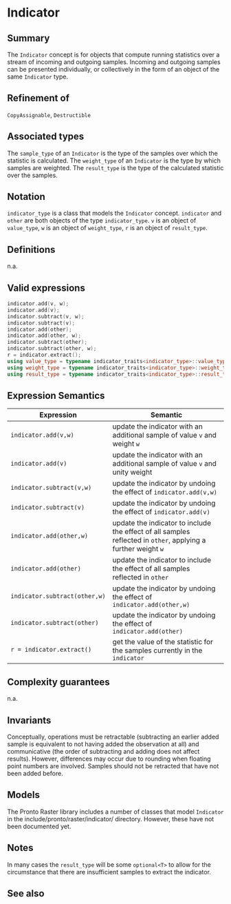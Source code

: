 # Indicator

## Summary
The `Indicator` concept is for objects that compute running statistics over a stream of incoming and outgoing samples. Incoming and outgoing samples can be presented individually, or collectively in the form of an object of the same `Indicator` type.

## Refinement of
`CopyAssignable`, `Destructible` 

## Associated types
The `sample_type` of an `Indicator` is the type of the samples over which the statistic is calculated. 
The `weight_type` of an `Indicator` is the type by which samples are weighted. 
The `result_type` is the type of the calculated statistic over the samples. 

## Notation
`indicator_type` is a class that models the `Indicator` concept. 
`indicator` and `other` are both objects of the type `indicator_type`. 
`v` is an object of `value_type`, 
`w` is an object of `weight_type`, 
`r` is an object of `result_type`.

## Definitions
n.a.

## Valid expressions
```cpp
indicator.add(v, w);
indicator.add(v);
indicator.subtract(v, w);
indicator.subtract(v);
indicator.add(other);
indicator.add(other, w);
indicator.subtract(other);
indicator.subtract(other, w);
r = indicator.extract();
using value_type = typename indicator_traits<indicator_type>::value_type;
using weight_type = typename indicator_traits<indicator_type>::weight_type;
using result_type = typename indicator_traits<indicator_type>::result_type;
```

## Expression Semantics
|Expression|Semantic|
|----------|--------|
|`indicator.add(v,w)`|update the indicator with an additional sample of value `v` and weight `w`|
|`indicator.add(v)`|update the indicator with an additional sample of value `v` and unity weight|
|`indicator.subtract(v,w)`|update the indicator by undoing the effect of `indicator.add(v,w)`|
|`indicator.subtract(v)`|update the indicator by undoing the effect of `indicator.add(v)`|
|`indicator.add(other,w)`|update the indicator to include the effect of all samples reflected in `other`, applying a further weight `w`|
|`indicator.add(other)`|update the indicator to include the effect of all samples reflected in `other`|
|`indicator.subtract(other,w)`|update the indicator by undoing the effect of `indicator.add(other,w)`|
|`indicator.subtract(other)`|update the indicator by undoing the effect of `indicator.add(other)`|
|`r = indicator.extract()`|get the value of the statistic for the samples currently in the `indicator`|

## Complexity guarantees
n.a.

## Invariants
Conceptually, operations must be retractable (subtracting an earlier added sample is equivalent to not having added the observation at all) and communicative (the order of subtracting and adding does not affect results). However, differences may occur due to rounding when floating point numbers are involved. Samples should not be retracted that have not been added before.

## Models
The Pronto Raster library includes a number of classes that model `Indicator` in the include/pronto/raster/indicator/ directory. However, these have not been documented yet. 
 
## Notes
In many cases the `result_type` will be some `optional<T>` to allow for the circumstance that there are insufficient samples to extract the indicator.
 
## See also

